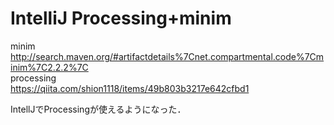 # IntelliJ Processing+minim

minim  
http://search.maven.org/#artifactdetails%7Cnet.compartmental.code%7Cminim%7C2.2.2%7C  
processing  
https://qiita.com/shion1118/items/49b803b3217e642cfbd1  

IntellJでProcessingが使えるようになった．
